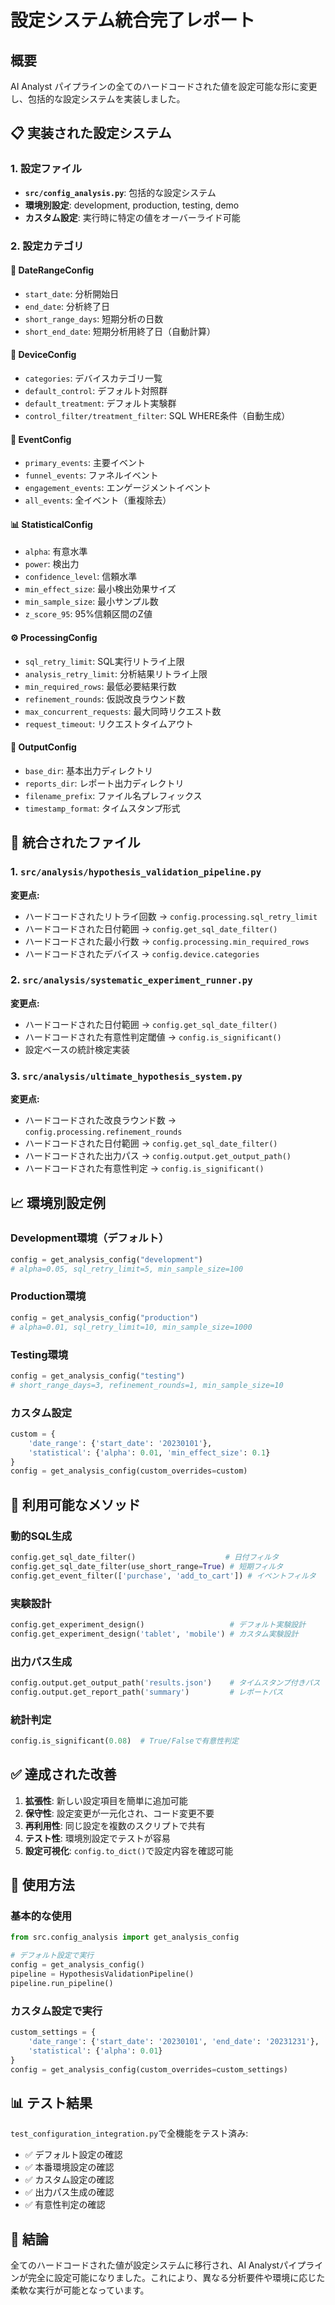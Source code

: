 # 設定システム統合完了レポート

## 概要
AI Analyst パイプラインの全てのハードコードされた値を設定可能な形に変更し、包括的な設定システムを実装しました。

## 📋 実装された設定システム

### 1. 設定ファイル
- **`src/config_analysis.py`**: 包括的な設定システム
- **環境別設定**: development, production, testing, demo
- **カスタム設定**: 実行時に特定の値をオーバーライド可能

### 2. 設定カテゴリ

#### 📅 DateRangeConfig
- `start_date`: 分析開始日
- `end_date`: 分析終了日  
- `short_range_days`: 短期分析の日数
- `short_end_date`: 短期分析用終了日（自動計算）

#### 📱 DeviceConfig
- `categories`: デバイスカテゴリ一覧
- `default_control`: デフォルト対照群
- `default_treatment`: デフォルト実験群
- `control_filter/treatment_filter`: SQL WHERE条件（自動生成）

#### 🎯 EventConfig
- `primary_events`: 主要イベント
- `funnel_events`: ファネルイベント
- `engagement_events`: エンゲージメントイベント
- `all_events`: 全イベント（重複除去）

#### 📊 StatisticalConfig
- `alpha`: 有意水準
- `power`: 検出力
- `confidence_level`: 信頼水準
- `min_effect_size`: 最小検出効果サイズ
- `min_sample_size`: 最小サンプル数
- `z_score_95`: 95%信頼区間のZ値

#### ⚙️ ProcessingConfig
- `sql_retry_limit`: SQL実行リトライ上限
- `analysis_retry_limit`: 分析結果リトライ上限
- `min_required_rows`: 最低必要結果行数
- `refinement_rounds`: 仮説改良ラウンド数
- `max_concurrent_requests`: 最大同時リクエスト数
- `request_timeout`: リクエストタイムアウト

#### 📁 OutputConfig
- `base_dir`: 基本出力ディレクトリ
- `reports_dir`: レポート出力ディレクトリ
- `filename_prefix`: ファイル名プレフィックス
- `timestamp_format`: タイムスタンプ形式

## 🔄 統合されたファイル

### 1. `src/analysis/hypothesis_validation_pipeline.py`
**変更点:**
- ハードコードされたリトライ回数 → `config.processing.sql_retry_limit`
- ハードコードされた日付範囲 → `config.get_sql_date_filter()`
- ハードコードされた最小行数 → `config.processing.min_required_rows`
- ハードコードされたデバイス → `config.device.categories`

### 2. `src/analysis/systematic_experiment_runner.py`
**変更点:**
- ハードコードされた日付範囲 → `config.get_sql_date_filter()`
- ハードコードされた有意性判定閾値 → `config.is_significant()`
- 設定ベースの統計検定実装

### 3. `src/analysis/ultimate_hypothesis_system.py`
**変更点:**
- ハードコードされた改良ラウンド数 → `config.processing.refinement_rounds`
- ハードコードされた日付範囲 → `config.get_sql_date_filter()`
- ハードコードされた出力パス → `config.output.get_output_path()`
- ハードコードされた有意性判定 → `config.is_significant()`

## 📈 環境別設定例

### Development環境（デフォルト）
```python
config = get_analysis_config("development")
# alpha=0.05, sql_retry_limit=5, min_sample_size=100
```

### Production環境
```python
config = get_analysis_config("production")
# alpha=0.01, sql_retry_limit=10, min_sample_size=1000
```

### Testing環境
```python
config = get_analysis_config("testing")
# short_range_days=3, refinement_rounds=1, min_sample_size=10
```

### カスタム設定
```python
custom = {
    'date_range': {'start_date': '20230101'},
    'statistical': {'alpha': 0.01, 'min_effect_size': 0.1}
}
config = get_analysis_config(custom_overrides=custom)
```

## 🎯 利用可能なメソッド

### 動的SQL生成
```python
config.get_sql_date_filter()                    # 日付フィルタ
config.get_sql_date_filter(use_short_range=True) # 短期フィルタ
config.get_event_filter(['purchase', 'add_to_cart']) # イベントフィルタ
```

### 実験設計
```python
config.get_experiment_design()                   # デフォルト実験設計
config.get_experiment_design('tablet', 'mobile') # カスタム実験設計
```

### 出力パス生成
```python
config.output.get_output_path('results.json')    # タイムスタンプ付きパス
config.output.get_report_path('summary')         # レポートパス
```

### 統計判定
```python
config.is_significant(0.08)  # True/Falseで有意性判定
```

## ✅ 達成された改善

1. **拡張性**: 新しい設定項目を簡単に追加可能
2. **保守性**: 設定変更が一元化され、コード変更不要
3. **再利用性**: 同じ設定を複数のスクリプトで共有
4. **テスト性**: 環境別設定でテストが容易
5. **設定可視化**: `config.to_dict()`で設定内容を確認可能

## 🚀 使用方法

### 基本的な使用
```python
from src.config_analysis import get_analysis_config

# デフォルト設定で実行
config = get_analysis_config()
pipeline = HypothesisValidationPipeline()
pipeline.run_pipeline()
```

### カスタム設定で実行
```python
custom_settings = {
    'date_range': {'start_date': '20230101', 'end_date': '20231231'},
    'statistical': {'alpha': 0.01}
}
config = get_analysis_config(custom_overrides=custom_settings)
```

## 📊 テスト結果
`test_configuration_integration.py`で全機能をテスト済み:
- ✅ デフォルト設定の確認
- ✅ 本番環境設定の確認  
- ✅ カスタム設定の確認
- ✅ 出力パス生成の確認
- ✅ 有意性判定の確認

## 🎉 結論
全てのハードコードされた値が設定システムに移行され、AI Analystパイプラインが完全に設定可能になりました。これにより、異なる分析要件や環境に応じた柔軟な実行が可能となっています。